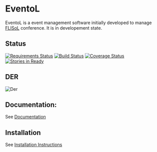 EventoL
=======

EventoL is a event management software initially developed to manage [FLISoL][1] conference.
It is in developement state.

Status
-------
[![Requirements Status](https://requires.io/github/GNUtn/eventoL/requirements.svg?branch=master)](https://requires.io/github/GNUtn/eventoL/requirements/?branch=master)
[![Build Status](https://travis-ci.org/GNUtn/eventoL.svg?branch=master)](https://travis-ci.org/GNUtn/eventoL)
[![Coverage Status](https://coveralls.io/repos/github/GNUtn/eventoL/badge.svg?branch=master)](https://coveralls.io/github/GNUtn/eventoL?branch=master)
[![Stories in Ready](https://badge.waffle.io/GNUtn/eventoL.svg?label=ready&title=Ready)](http://waffle.io/GNUtn/eventoL)

DER
---
![Der](http://www.gliffy.com/go/publish/image/9317073/M.png)

Documentation:
--------------
See [Documentation](http://eventol-docs.readthedocs.org/en/master/)

Installation
--------------
See [Installation Instructions](http://eventol-docs.readthedocs.org/en/master/installation/)


  [1]: http://flisol.info/

